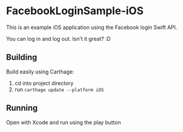 # FacebookLoginSample-iOS

This is an example iOS application using the Facebook login Swift API.

You can log in and log out. Isn't it great? :D

## Building

Build easily using Carthage:

1. cd into project directory
2. run `carthage update --platform iOS`

## Running

Open with Xcode and run using the play button
